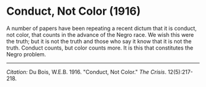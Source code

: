 <!--
title:   Conduct, Not Color
author:  Du Bois, W.E.B.
journal: The Crisis
year:    1916
volume:  12
issue:   5
pages:   217-218
-->
# Conduct, Not Color (1916)

A number of papers have been repeating a recent dictum that it is conduct, not color, that counts in the advance  of the Negro race. We wish this were the truth; but it is not the truth and those who say it know that it is not the truth. Conduct counts, but color counts more. It is this that constitutes the Negro problem.


______________
*Citation:* Du Bois, W.E.B. 1916. "Conduct, Not Color." *The Crisis*. 12(5):217-218.
